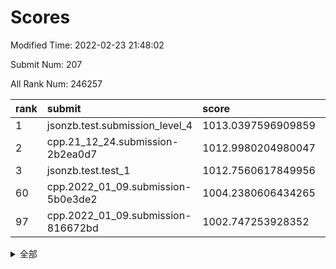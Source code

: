 # Scores

Modified Time: 2022-02-23 21:48:02

Submit Num: 207

All Rank Num: 246257

| rank |               submit               |       score        |       sigma        | pk_num |
| :--- | :--------------------------------- | :----------------- | :----------------- | :----- |
| 1    | jsonzb.test.submission_level_4     | 1013.0397596909859 | 0.799488769889501  | 4761   |
| 2    | cpp.21_12_24.submission-2b2ea0d7   | 1012.9980204980047 | 0.7816060967982957 | 4760   |
| 3    | jsonzb.test.test_1                 | 1012.7560617849956 | 0.789689052181189  | 4753   |
| 60   | cpp.2022_01_09.submission-5b0e3de2 | 1004.2380606434265 | 0.7194868634713258 | 4754   |
| 97   | cpp.2022_01_09.submission-816672bd | 1002.747253928352  | 0.7092579821183943 | 4757   |


<details>
<summary>全部</summary>

| rank |                 submit                 |       score        |       sigma        | pk_num |
| :--- | :------------------------------------- | :----------------- | :----------------- | :----- |
| 1    | jsonzb.test.submission_level_4         | 1013.0397596909859 | 0.799488769889501  | 4761   |
| 2    | cpp.21_12_24.submission-2b2ea0d7       | 1012.9980204980047 | 0.7816060967982957 | 4760   |
| 3    | jsonzb.test.test_1                     | 1012.7560617849956 | 0.789689052181189  | 4753   |
| 4    | gobigger.level_3.submission_level_3_8  | 1011.9617194063892 | 0.799714146581886  | 4760   |
| 5    | gobigger.level_3.submission_level_3_24 | 1011.6459197235828 | 0.7719146012509883 | 4762   |
| 6    | gobigger.level_3.submission_level_3_39 | 1011.3210112247575 | 0.7688231934350402 | 4760   |
| 7    | gobigger.level_3.submission_level_3_25 | 1011.3077160183157 | 0.7676907935058876 | 4758   |
| 8    | gobigger.level_3.submission_level_3_36 | 1011.1135936800669 | 0.7509670358807233 | 4764   |
| 9    | gobigger.level_3.submission_level_3_32 | 1011.108194355001  | 0.7589788023473502 | 4758   |
| 10   | gobigger.level_3.submission_level_3_30 | 1011.0080717667591 | 0.7881024893624842 | 4752   |
| 11   | gobigger.level_3.submission_level_3_14 | 1010.9157577676939 | 0.7536852254823716 | 4759   |
| 12   | gobigger.level_3.submission_level_3_20 | 1010.9062649749794 | 0.7536560489293964 | 4759   |
| 13   | gobigger.level_3.submission_level_3_11 | 1010.7921612473077 | 0.7789687663397842 | 4759   |
| 14   | gobigger.level_3.submission_level_3_41 | 1010.7873001704185 | 0.7659887820194866 | 4757   |
| 15   | gobigger.level_3.submission_level_3_37 | 1010.6121273018458 | 0.7518781332203957 | 4761   |
| 16   | gobigger.level_3.submission_level_3_26 | 1010.596608225126  | 0.7571772606233168 | 4760   |
| 17   | gobigger.level_3.submission_level_3_48 | 1010.5756311834991 | 0.7981135555056996 | 4761   |
| 18   | gobigger.level_3.submission_level_3_21 | 1010.5257018173616 | 0.7669037529323975 | 4757   |
| 19   | gobigger.level_3.submission_level_3_43 | 1010.0891496697492 | 0.7471095152556152 | 4761   |
| 20   | gobigger.level_3.submission_level_3_38 | 1010.0373894800514 | 0.7601835895537297 | 4756   |
| 21   | gobigger.level_3.submission_level_3_34 | 1010.0088826748837 | 0.7562095170218015 | 4758   |
| 22   | gobigger.level_3.submission_level_3_5  | 1009.9468685826893 | 0.7508873502574813 | 4761   |
| 23   | gobigger.level_3.submission_level_3_18 | 1009.8950920927739 | 0.7597967900053036 | 4756   |
| 24   | gobigger.level_3.submission_level_3_6  | 1009.8600316703867 | 0.767124151375296  | 4761   |
| 25   | gobigger.level_3.submission_level_3_13 | 1009.8419012955683 | 0.7479866736092216 | 4755   |
| 26   | gobigger.level_3.submission_level_3_0  | 1009.8295177162075 | 0.7535783035023048 | 4767   |
| 27   | gobigger.level_3.submission_level_3_35 | 1009.8046692745157 | 0.7847263993334439 | 4761   |
| 28   | gobigger.level_3.submission_level_3_44 | 1009.782006663702  | 0.7616293221181429 | 4762   |
| 29   | gobigger.level_3.submission_level_3_27 | 1009.7407175815932 | 0.7771002225049981 | 4758   |
| 30   | gobigger.level_3.submission_level_3_4  | 1009.7294453554236 | 0.7479384472428254 | 4760   |
| 31   | gobigger.level_3.submission_level_3_17 | 1009.6456510437122 | 0.7621692025923609 | 4763   |
| 32   | gobigger.level_3.submission_level_3_10 | 1009.6185355132499 | 0.7544656269959537 | 4756   |
| 33   | gobigger.level_3.submission_level_3_9  | 1009.555971805026  | 0.7533132800811991 | 4758   |
| 34   | gobigger.level_3.submission_level_3_22 | 1009.4890633376177 | 0.7598491355194732 | 4760   |
| 35   | gobigger.level_3.submission_level_3_7  | 1009.4206092386603 | 0.7475471561362371 | 4754   |
| 36   | gobigger.level_3.submission_level_3_16 | 1009.3934149456597 | 0.7454921675935646 | 4755   |
| 37   | gobigger.level_3.submission_level_3_47 | 1009.3514484560387 | 0.7648239080825016 | 4758   |
| 38   | gobigger.level_3.submission_level_3_46 | 1009.3038986054333 | 0.7631523236534873 | 4756   |
| 39   | gobigger.level_3.submission_level_3_40 | 1009.2630712517556 | 0.7518056833135957 | 4762   |
| 40   | gobigger.level_3.submission_level_3_3  | 1009.2278553647046 | 0.7313893885320584 | 4759   |
| 41   | gobigger.level_3.submission_level_3_1  | 1009.2125446136067 | 0.7637120446428244 | 4758   |
| 42   | gobigger.level_3.submission_level_3_42 | 1009.1624903304806 | 0.7486283930180749 | 4758   |
| 43   | gobigger.level_3.submission_level_3_31 | 1009.1036220202914 | 0.7556252904070873 | 4759   |
| 44   | gobigger.level_3.submission_level_3_2  | 1009.0025909203517 | 0.7461116626253289 | 4753   |
| 45   | gobigger.level_3.submission_level_3_23 | 1008.9867615408451 | 0.7407678581723353 | 4758   |
| 46   | gobigger.level_3.submission_level_3_45 | 1008.9161489020406 | 0.7422127402192161 | 4756   |
| 47   | gobigger.level_3.submission_level_3_15 | 1008.8705882138554 | 0.7351306237328984 | 4761   |
| 48   | gobigger.level_3.submission_level_3_49 | 1008.8188954026198 | 0.7476070142505095 | 4756   |
| 49   | gobigger.level_3.submission_level_3_33 | 1008.7955344282515 | 0.7515216793206837 | 4758   |
| 50   | gobigger.level_3.submission_level_3_29 | 1008.5741306012848 | 0.7532527048474894 | 4759   |
| 51   | gobigger.level_3.submission_level_3_28 | 1008.2593456596147 | 0.7314255596644447 | 4760   |
| 52   | gobigger.level_3.submission_level_3_19 | 1008.2029760972918 | 0.7286330941304658 | 4764   |
| 53   | gobigger.level_3.submission_level_3_12 | 1007.98039006074   | 0.7362874983910973 | 4755   |
| 54   | gobigger.level_1.submission_level_1_26 | 1004.8280233091544 | 0.72879120106798   | 4765   |
| 55   | gobigger.level_1.submission_level_1_33 | 1004.6986843118085 | 0.7219849356676723 | 4763   |
| 56   | gobigger.level_1.submission_level_1_13 | 1004.6966376818073 | 0.7226424824547759 | 4758   |
| 57   | gobigger.level_1.submission_level_1_48 | 1004.6059284147534 | 0.709552052770244  | 4756   |
| 58   | gobigger.level_1.submission_level_1_3  | 1004.274169749283  | 0.7250862167399627 | 4758   |
| 59   | gobigger.level_1.submission_level_1_4  | 1004.2542080204544 | 0.721479072023783  | 4762   |
| 60   | cpp.2022_01_09.submission-5b0e3de2     | 1004.2380606434265 | 0.7194868634713258 | 4754   |
| 61   | gobigger.level_1.submission_level_1_43 | 1004.2092474281851 | 0.7131902683540073 | 4758   |
| 62   | gobigger.level_1.submission_level_1_23 | 1004.1703799122262 | 0.7367591427317791 | 4758   |
| 63   | gobigger.level_1.submission_level_1_25 | 1004.1109241475999 | 0.7229450296646127 | 4760   |
| 64   | gobigger.level_1.submission_level_1_0  | 1004.1089797568966 | 0.7147763897970486 | 4757   |
| 65   | gobigger.level_1.submission_level_1_5  | 1003.9421974940009 | 0.7185886001929233 | 4759   |
| 66   | gobigger.level_1.submission_level_1_28 | 1003.8531888980501 | 0.7062763188007067 | 4756   |
| 67   | gobigger.level_1.submission_level_1_20 | 1003.8354430518423 | 0.7303477247218313 | 4758   |
| 68   | gobigger.level_1.submission_level_1_38 | 1003.7659260758679 | 0.7227956465723604 | 4759   |
| 69   | gobigger.level_1.submission_level_1_14 | 1003.7454599960945 | 0.7140410910947522 | 4758   |
| 70   | gobigger.level_1.submission_level_1_31 | 1003.6765804229559 | 0.7188359482459502 | 4753   |
| 71   | gobigger.level_1.submission_level_1_27 | 1003.6404354370728 | 0.7144831248974779 | 4752   |
| 72   | gobigger.level_1.submission_level_1_39 | 1003.5171730313598 | 0.7054684392288263 | 4759   |
| 73   | gobigger.level_1.submission_level_1_32 | 1003.5150817967813 | 0.7134938235826116 | 4758   |
| 74   | gobigger.level_1.submission_level_1_22 | 1003.4767342682326 | 0.7082759573205785 | 4756   |
| 75   | gobigger.level_1.submission_level_1_44 | 1003.4405313681406 | 0.7116747071348646 | 4763   |
| 76   | gobigger.level_1.submission_level_1_12 | 1003.438435294507  | 0.7155790788104592 | 4756   |
| 77   | gobigger.level_1.submission_level_1_19 | 1003.4263055914249 | 0.7205347992115637 | 4761   |
| 78   | gobigger.level_1.submission_level_1_30 | 1003.4080398401159 | 0.7112631807178409 | 4759   |
| 79   | gobigger.level_1.submission_level_1_2  | 1003.3963335365152 | 0.7153650948802318 | 4761   |
| 80   | gobigger.level_1.submission_level_1_24 | 1003.377542007084  | 0.7159535587086451 | 4761   |
| 81   | gobigger.level_1.submission_level_1_37 | 1003.3588428345338 | 0.7163123750957641 | 4754   |
| 82   | gobigger.level_1.submission_level_1_46 | 1003.3343114252114 | 0.7098371651420596 | 4760   |
| 83   | gobigger.level_1.submission_level_1_6  | 1003.3291714577788 | 0.7146363750748705 | 4754   |
| 84   | gobigger.level_1.submission_level_1_35 | 1003.2553213386809 | 0.7259096801092477 | 4757   |
| 85   | gobigger.level_1.submission_level_1_11 | 1003.2337493826428 | 0.7096609944506002 | 4762   |
| 86   | gobigger.level_1.submission_level_1_1  | 1003.2315451394336 | 0.7113502050528993 | 4751   |
| 87   | gobigger.level_1.submission_level_1_34 | 1003.1715783532343 | 0.7201419388834072 | 4757   |
| 88   | gobigger.level_1.submission_level_1_21 | 1003.1079256731042 | 0.7218080130856137 | 4757   |
| 89   | gobigger.level_1.submission_level_1_16 | 1003.0987197739039 | 0.7078236913027904 | 4756   |
| 90   | gobigger.level_1.submission_level_1_45 | 1003.0891794195613 | 0.7251077942397179 | 4755   |
| 91   | gobigger.level_1.submission_level_1_41 | 1003.0356690249248 | 0.7272620898270966 | 4760   |
| 92   | gobigger.level_1.submission_level_1_42 | 1003.0292868326128 | 0.7177402136725487 | 4759   |
| 93   | gobigger.level_1.submission_level_1_49 | 1002.9871555606593 | 0.7232450317123533 | 4763   |
| 94   | gobigger.level_1.submission_level_1_8  | 1002.9602127803191 | 0.7179714575112861 | 4763   |
| 95   | gobigger.level_1.submission_level_1_29 | 1002.8706944751367 | 0.7146057300935696 | 4760   |
| 96   | gobigger.level_1.submission_level_1_17 | 1002.845849406082  | 0.7224356109811534 | 4759   |
| 97   | cpp.2022_01_09.submission-816672bd     | 1002.747253928352  | 0.7092579821183943 | 4757   |
| 98   | gobigger.level_1.submission_level_1_10 | 1002.6122741813174 | 0.7138694519835261 | 4764   |
| 99   | gobigger.level_1.submission_level_1_36 | 1002.5422089675385 | 0.7155297999958649 | 4756   |
| 100  | gobigger.level_1.submission_level_1_47 | 1002.5236007306285 | 0.7246024378099263 | 4755   |
| 101  | gobigger.level_1.submission_level_1_15 | 1002.3788841308859 | 0.7247663389152277 | 4757   |
| 102  | gobigger.level_1.submission_level_1_18 | 1002.1908972353979 | 0.7227857468175829 | 4763   |
| 103  | gobigger.level_1.submission_level_1_7  | 1002.1491237526544 | 0.7053569254984519 | 4753   |
| 104  | gobigger.level_1.submission_level_1_40 | 1001.9836489589364 | 0.711259886480228  | 4758   |
| 105  | gobigger.level_1.submission_level_1_9  | 1001.819526310073  | 0.7246503095538228 | 4757   |
| 106  | gobigger.random.submission_random_44   | 996.9949122050133  | 0.7071230632642578 | 4762   |
| 107  | gobigger.random.submission_random_24   | 996.910680938024   | 0.7049175541716225 | 4759   |
| 108  | gobigger.random.submission_random_4    | 996.7712131920557  | 0.7039302769981064 | 4761   |
| 109  | gobigger.random.submission_random_41   | 996.7228063188268  | 0.7148541702505127 | 4762   |
| 110  | gobigger.random.submission_random_38   | 996.6916445852759  | 0.7112994799267837 | 4757   |
| 111  | gobigger.random.submission_random_3    | 996.5665367278674  | 0.6993385046375077 | 4761   |
| 112  | gobigger.random.submission_random_43   | 996.5613797488323  | 0.711504442023155  | 4758   |
| 113  | gobigger.random.submission_random_10   | 996.5024461101477  | 0.7036070486808331 | 4758   |
| 114  | gobigger.random.submission_random_25   | 996.4919874680522  | 0.7064788717073174 | 4759   |
| 115  | gobigger.random.submission_random_40   | 996.4862911142354  | 0.7192980763312045 | 4760   |
| 116  | gobigger.random.submission_random_39   | 996.4198753370745  | 0.7119012967983392 | 4753   |
| 117  | gobigger.random.submission_random_26   | 996.377501361786   | 0.7120312650872099 | 4757   |
| 118  | gobigger.random.submission_random_12   | 996.3606013938861  | 0.7090027595131396 | 4761   |
| 119  | gobigger.random.submission_random_2    | 996.3562162201175  | 0.7049508100743553 | 4754   |
| 120  | gobigger.random.submission_random_7    | 996.318960016224   | 0.7070012917475141 | 4756   |
| 121  | gobigger.random.submission_random_13   | 996.2252597050693  | 0.7214275580572326 | 4757   |
| 122  | gobigger.random.submission_random_15   | 996.1118317569112  | 0.706098527666422  | 4760   |
| 123  | gobigger.random.submission_random_32   | 996.1061010494506  | 0.6976527261061735 | 4756   |
| 124  | gobigger.random.submission_random_36   | 996.0975697070353  | 0.705639976550184  | 4762   |
| 125  | gobigger.random.submission_random_33   | 996.0813604507016  | 0.7018688462128132 | 4760   |
| 126  | gobigger.random.submission_random_17   | 996.0786141606775  | 0.7027920283399121 | 4760   |
| 127  | gobigger.random.submission_random_42   | 996.0706327023544  | 0.7120988846654656 | 4756   |
| 128  | gobigger.random.submission_random_34   | 996.0028712842535  | 0.7105874303906671 | 4761   |
| 129  | gobigger.random.submission_random_14   | 995.9500784743898  | 0.7229562804325358 | 4760   |
| 130  | gobigger.random.submission_random_19   | 995.9379950397963  | 0.7080504663914999 | 4758   |
| 131  | gobigger.random.submission_random_46   | 995.9363492924574  | 0.7148849772352116 | 4763   |
| 132  | gobigger.random.submission_random_23   | 995.9145518675641  | 0.7121153017110361 | 4756   |
| 133  | gobigger.random.submission_random_29   | 995.8878632355771  | 0.7030576499110406 | 4760   |
| 134  | gobigger.random.submission_random_27   | 995.8617147637436  | 0.7152579550167643 | 4758   |
| 135  | gobigger.random.submission_random_45   | 995.6640097485958  | 0.7105196362451071 | 4761   |
| 136  | gobigger.random.submission_random_16   | 995.6539872099885  | 0.7028259288572078 | 4758   |
| 137  | gobigger.random.submission_random_6    | 995.6274508737037  | 0.7217283300095944 | 4753   |
| 138  | gobigger.random.submission_random_0    | 995.608748708575   | 0.7164213662218613 | 4759   |
| 139  | gobigger.random.submission_random_1    | 995.531083397485   | 0.7243460055904397 | 4760   |
| 140  | gobigger.random.submission_random_11   | 995.47412649015    | 0.7090206501626233 | 4759   |
| 141  | gobigger.random.submission_random_22   | 995.4335492743114  | 0.7138563002831979 | 4756   |
| 142  | gobigger.random.submission_random_35   | 995.374030143373   | 0.7179655322227154 | 4760   |
| 143  | gobigger.random.submission_random_28   | 995.3652166710947  | 0.7028290978858925 | 4754   |
| 144  | gobigger.random.submission_random_9    | 995.3442352999326  | 0.7051457260779341 | 4759   |
| 145  | gobigger.random.submission_random_5    | 995.3408746584635  | 0.7128595516695827 | 4757   |
| 146  | gobigger.random.submission_random_8    | 995.2552240711827  | 0.7141554764639062 | 4753   |
| 147  | gobigger.random.submission_random_30   | 995.2038060047618  | 0.7119389525993042 | 4764   |
| 148  | gobigger.random.submission_random_47   | 995.0829340832082  | 0.7219043511023573 | 4756   |
| 149  | gobigger.random.submission_random_37   | 994.9814512066862  | 0.7119037673278402 | 4761   |
| 150  | gobigger.random.submission_random_20   | 994.971580973598   | 0.7095008656812046 | 4763   |
| 151  | gobigger.random.submission_random_21   | 994.9662017941085  | 0.7081917182351648 | 4756   |
| 152  | gobigger.random.submission_random_49   | 994.9215799168443  | 0.7190991009090911 | 4758   |
| 153  | gobigger.random.submission_random_18   | 994.8695508795773  | 0.7488695128234133 | 4761   |
| 154  | gobigger.random.submission_random_48   | 994.5744038588746  | 0.7110707114212919 | 4758   |
| 155  | gobigger.random.submission_random_31   | 994.5130090342142  | 0.7215001760495556 | 4757   |
| 156  | gobigger.level_2.submission_level_2_15 | 993.9148513225945  | 0.7314398599184339 | 4757   |
| 157  | gobigger.level_2.submission_level_2_17 | 993.6356211826519  | 0.7460794867402023 | 4752   |
| 158  | gobigger.level_2.submission_level_2_14 | 993.6074054499691  | 0.7399053730159548 | 4757   |
| 159  | gobigger.level_2.submission_level_2_37 | 993.5379082521798  | 0.7402184088645914 | 4758   |
| 160  | gobigger.level_2.submission_level_2_32 | 993.3225667378695  | 0.7207770231948748 | 4757   |
| 161  | gobigger.level_2.submission_level_2_4  | 993.3144262338459  | 0.7307556176986854 | 4757   |
| 162  | gobigger.level_2.submission_level_2_27 | 993.2246734004323  | 0.7310336882810483 | 4759   |
| 163  | gobigger.level_2.submission_level_2_22 | 993.1087249915586  | 0.7287214399601144 | 4758   |
| 164  | gobigger.level_2.submission_level_2_6  | 993.0427506588887  | 0.7378601872463355 | 4758   |
| 165  | gobigger.level_2.submission_level_2_21 | 993.0070664493103  | 0.7464426574974031 | 4758   |
| 166  | gobigger.level_2.submission_level_2_48 | 992.9784826588382  | 0.729949569319532  | 4759   |
| 167  | gobigger.level_2.submission_level_2_47 | 992.8858671038354  | 0.7374842606549064 | 4761   |
| 168  | gobigger.level_2.submission_level_2_25 | 992.8701209043444  | 0.7412301429761148 | 4762   |
| 169  | gobigger.level_2.submission_level_2_18 | 992.8414797219602  | 0.7269626235414255 | 4760   |
| 170  | gobigger.level_2.submission_level_2_36 | 992.7669264772715  | 0.7486566087669316 | 4766   |
| 171  | gobigger.level_2.submission_level_2_0  | 992.685360311824   | 0.7491270603701711 | 4762   |
| 172  | gobigger.level_2.submission_level_2_10 | 992.6837913784525  | 0.7419711469026721 | 4761   |
| 173  | gobigger.level_2.submission_level_2_42 | 992.6395335998113  | 0.7312501235569755 | 4758   |
| 174  | gobigger.level_2.submission_level_2_19 | 992.5992918829228  | 0.7397843500422245 | 4762   |
| 175  | gobigger.level_2.submission_level_2_23 | 992.5849443603643  | 0.749548813678377  | 4758   |
| 176  | gobigger.level_2.submission_level_2_13 | 992.5390731322817  | 0.7395347436968217 | 4757   |
| 177  | gobigger.level_2.submission_level_2_28 | 992.533572594229   | 0.7290445125321497 | 4758   |
| 178  | gobigger.level_2.submission_level_2_12 | 992.5209995174127  | 0.7333179917550277 | 4756   |
| 179  | gobigger.level_2.submission_level_2_40 | 992.520131446557   | 0.749637647729788  | 4759   |
| 180  | gobigger.level_2.submission_level_2_29 | 992.4294900677105  | 0.7676863001332899 | 4760   |
| 181  | gobigger.level_2.submission_level_2_45 | 992.4203829666087  | 0.7286665598940227 | 4754   |
| 182  | gobigger.level_2.submission_level_2_46 | 992.4064787213523  | 0.7523405217463983 | 4758   |
| 183  | gobigger.level_2.submission_level_2_41 | 992.4017234601738  | 0.7452835395891203 | 4757   |
| 184  | gobigger.level_2.submission_level_2_49 | 992.2868903537636  | 0.7479164565382075 | 4764   |
| 185  | gobigger.level_2.submission_level_2_30 | 992.2260036677213  | 0.7369858378929841 | 4755   |
| 186  | gobigger.level_2.submission_level_2_8  | 992.1347241935763  | 0.7451458346502607 | 4758   |
| 187  | gobigger.level_2.submission_level_2_11 | 992.0671139128713  | 0.7438624496055825 | 4760   |
| 188  | gobigger.level_2.submission_level_2_9  | 992.0245493429824  | 0.7483214642050241 | 4755   |
| 189  | gobigger.level_2.submission_level_2_44 | 991.98487580542    | 0.7295035382997822 | 4762   |
| 190  | gobigger.level_2.submission_level_2_31 | 991.9786150634432  | 0.75232333292866   | 4756   |
| 191  | gobigger.level_2.submission_level_2_35 | 991.8921178499872  | 0.7364343617714249 | 4758   |
| 192  | gobigger.level_2.submission_level_2_16 | 991.8719520068211  | 0.7435015525425571 | 4760   |
| 193  | gobigger.level_2.submission_level_2_3  | 991.8237175574362  | 0.7486713191996351 | 4758   |
| 194  | gobigger.level_2.submission_level_2_7  | 991.5829205376872  | 0.7402462706423963 | 4758   |
| 195  | gobigger.level_2.submission_level_2_1  | 991.5721538074192  | 0.7444132128694753 | 4758   |
| 196  | gobigger.level_2.submission_level_2_24 | 991.554295072587   | 0.7687096566144095 | 4760   |
| 197  | gobigger.level_2.submission_level_2_34 | 991.5283161835678  | 0.733662848600137  | 4763   |
| 198  | gobigger.level_2.submission_level_2_26 | 991.4896412902117  | 0.7650093396949647 | 4761   |
| 199  | gobigger.level_2.submission_level_2_5  | 991.4358424722456  | 0.7349402283488348 | 4764   |
| 200  | gobigger.level_2.submission_level_2_20 | 991.4273562715745  | 0.7456136587237413 | 4759   |
| 201  | gobigger.level_2.submission_level_2_43 | 991.0463461886353  | 0.7557530747219446 | 4764   |
| 202  | gobigger.level_2.submission_level_2_38 | 990.315404540004   | 0.7668737753321053 | 4755   |
| 203  | gobigger.level_2.submission_level_2_39 | 990.2825733585233  | 0.7626490384114685 | 4755   |
| 204  | gobigger.level_2.submission_level_2_33 | 990.2730875331998  | 0.7506221240677444 | 4762   |
| 205  | gobigger.level_2.submission_level_2_2  | 989.4417793018515  | 0.7760391598521954 | 4759   |
| 206  | gobigger.none.submission_none_0        | 977.1311767020343  | 1.3414658777142954 | 4762   |
| 207  | gobigger.none.submission_none_1        | 976.7892212347816  | 1.3607379662911214 | 4760   |

</details>